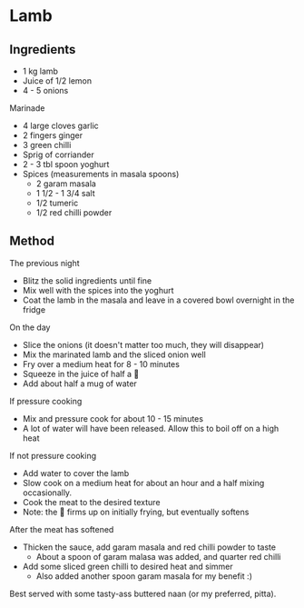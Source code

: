 # Lamb

## Ingredients

 - 1 kg lamb
 - Juice of 1/2 lemon
 - 4 - 5 onions
 
Marinade

 - 4 large cloves garlic
 - 2 fingers ginger
 - 3 green chilli
 - Sprig of corriander
 - 2 - 3 tbl spoon yoghurt
 - Spices (measurements in masala spoons)
   - 2 garam masala
   - 1 1/2 - 1 3/4 salt
   - 1/2 tumeric
   - 1/2 red chilli powder 

## Method

The previous night

 - Blitz the solid ingredients until fine
 - Mix well with the spices into the yoghurt
 - Coat the lamb in the masala and leave in a covered bowl overnight in the fridge

On the day

 - Slice the onions (it doesn't matter too much, they will disappear)
 - Mix the marinated lamb and the sliced onion well
 - Fry over a medium heat for 8 - 10 minutes
 - Squeeze in the juice of half a :lemon:
 - Add about half a mug of water

If pressure cooking

 - Mix and pressure cook for about 10 - 15 minutes 
 - A lot of water will have been released. Allow this to boil off on a high heat

If not pressure cooking

 - Add water to cover the lamb
 - Slow cook on a medium heat for about an hour and a half mixing occasionally. 
 - Cook the meat to the desired texture
 - Note: the :sheep: firms up on initially frying, but eventually softens

After the meat has softened

 - Thicken the sauce, add garam masala and red chilli powder to taste
   - About a spoon of garam malasa was added, and quarter red chilli
 - Add some sliced green chilli to desired heat and simmer
   - Also added another spoon garam masala for my benefit :)

Best served with some tasty-ass buttered naan (or my preferred, pitta).